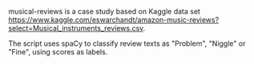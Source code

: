 musical-reviews is a case study based on Kaggle data set https://www.kaggle.com/eswarchandt/amazon-music-reviews?select=Musical_instruments_reviews.csv.

The script uses spaCy to classify review texts as "Problem", "Niggle" or "Fine", using scores as labels.
 
